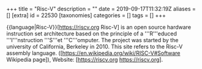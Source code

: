 +++
title = "Risc-V"
description = ""
date = 2019-09-17T11:32:19Z
aliases = []
[extra]
id = 22530
[taxonomies]
categories = []
tags = []
+++

{{language|Risc-V}}[https://riscv.org Risc-V] is an open source hardware instruction set architecture based on the principle of a '''R'''educed '''I'''nstruction '''S'''et '''C'''omputer. The project was started by the university of California, Berkeley in 2010. This site refers to the Risc-V assembly language. ([https://en.wikipedia.org/wiki/RISC-V#Software Wikipedia page]), Website: [https://riscv.org https://riscv.org].
